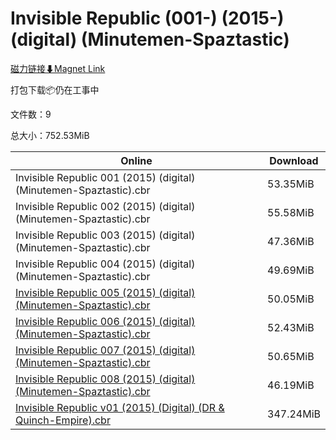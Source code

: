 # Invisible Republic (001-) (2015-) (digital) (Minutemen-Spaztastic)

[磁力链接⬇Magnet Link](magnet:?xt=urn:btih:902c321d64a39eed3cac23e6b1cdd0814513b896&dn=Invisible%20Republic%20%28001-%29%20%282015-%29%20%28digital%29%20%28Minutemen-Spaztastic%29)

打包下载📦仍在工事中

文件数：9

总大小：752.53MiB

Online | Download
--- | ---
Invisible Republic 001 (2015) (digital) (Minutemen-Spaztastic).cbr | 53.35MiB
Invisible Republic 002 (2015) (digital) (Minutemen-Spaztastic).cbr | 55.58MiB
Invisible Republic 003 (2015) (digital) (Minutemen-Spaztastic).cbr | 47.36MiB
Invisible Republic 004 (2015) (digital) (Minutemen-Spaztastic).cbr | 49.69MiB
[Invisible Republic 005 (2015) (digital) (Minutemen-Spaztastic).cbr](https://github.com/alicewish/markdown/blob/master/comic/Invisible-Republic-005-2015-digital-Minutemen-Spaztastic-cbr.md) | 50.05MiB
[Invisible Republic 006 (2015) (digital) (Minutemen-Spaztastic).cbr](https://github.com/alicewish/markdown/blob/master/comic/Invisible-Republic-006-2015-digital-Minutemen-Spaztastic-cbr.md) | 52.43MiB
[Invisible Republic 007 (2015) (digital) (Minutemen-Spaztastic).cbr](https://github.com/alicewish/markdown/blob/master/comic/Invisible-Republic-007-2015-digital-Minutemen-Spaztastic-cbr.md) | 50.65MiB
[Invisible Republic 008 (2015) (digital) (Minutemen-Spaztastic).cbr](https://github.com/alicewish/markdown/blob/master/comic/Invisible-Republic-008-2015-digital-Minutemen-Spaztastic-cbr.md) | 46.19MiB
[Invisible Republic v01 (2015) (Digital) (DR & Quinch-Empire).cbr](https://github.com/alicewish/markdown/blob/master/comic/Invisible-Republic-v01-2015-Digital-DR-Quinch-Empire-cbr.md) | 347.24MiB
